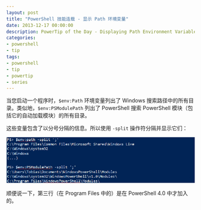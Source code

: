 ```yaml
---
layout: post
title: "PowerShell 技能连载 - 显示 Path 环境变量"
date: 2013-12-17 00:00:00
description: PowerTip of the Day - Displaying Path Environment Variables
categories:
- powershell
- tip
tags:
- powershell
- tip
- powertip
- series
---
```

当您启动一个程序时，`$env:Path` 环境变量列出了 Windows 搜索路径中的所有目录。类似地，`$env:PSModulePath` 列出了 PowerShell 搜索 PowerShell 模块（包括它的自动加载模块）的所有目录。

这些变量包含了以分号分隔的信息。所以使用 `-split` 操作符分隔并显示它们：

![](/img/2013-12-17-displaying-path-environment-variables-001.png)

顺便说一下，第三行（在 Program Files 中的）是在 PowerShell 4.0 中才加入的。

<!--本文国际来源：[Displaying Path Environment Variables](http://community.idera.com/powershell/powertips/b/tips/posts/displaying-path-environment-variables)-->

